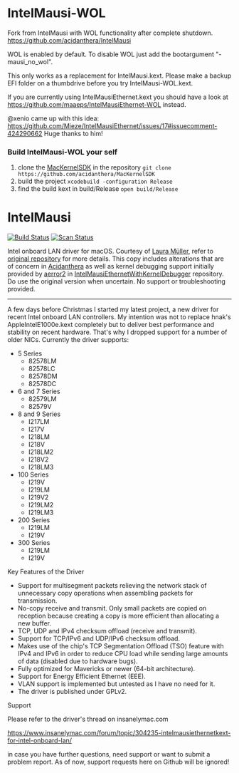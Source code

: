 # IntelMausi-WOL
Fork from IntelMausi with WOL functionality after complete shutdown.
https://github.com/acidanthera/IntelMausi

WOL is enabled by default.
To disable WOL just add the bootargument "-mausi_no_wol".

This only works as a replacement for IntelMausi.kext.
Please make a backup EFI folder on a thumbdrive before you try IntelMausi-WOL.kext.

If you are currently using IntelMausiEthernet.kext you should have a look at https://github.com/maaeps/IntelMausiEthernet-WOL instead.

@xenio came up with this idea:
https://github.com/Mieze/IntelMausiEthernet/issues/17#issuecomment-424290662
Huge thanks to him!

### Build IntelMausi-WOL your self
1. clone the [MacKernelSDK](https://github.com/acidanthera/MacKernelSDK) in the repository
   `git clone https://github.com/acidanthera/MacKernelSDK`
2. build the project
   `xcodebuild -configuration Release`
3. find the build kext in build/Release
   `open build/Release`

# IntelMausi

[![Build Status](https://github.com/acidanthera/IntelMausi/workflows/CI/badge.svg?branch=master)](https://github.com/acidanthera/IntelMausi/actions) [![Scan Status](https://scan.coverity.com/projects/18406/badge.svg?flat=1)](https://scan.coverity.com/projects/18406)

Intel onboard LAN driver for macOS. Courtesy of [Laura Müller](https://github.com/Mieze),
refer to [original repository](https://github.com/Mieze/IntelMausiEthernet) for more details.
This copy includes alterations that are of concern in [Acidanthera](https://github.com/acidanthera)
as well as kernel debugging support initially provided by [aerror2](https://github.com/aerror2) in
[IntelMausiEthernetWithKernelDebugger](https://github.com/aerror2/IntelMausiEthernetWithKernelDebugger)
repository. Do use the original version when uncertain. No support or troubleshooting provided.

---

A few days before Christmas I started my latest project, a new driver for recent Intel onboard LAN controllers. My intention was not to replace hnak's AppleIntelE1000e.kext completely but to deliver best performance and stability on recent hardware. That's why I dropped support for a number of older NICs. Currently the driver supports:
 
- 5 Series
  - 82578LM
  - 82578LC
  - 82578DM
  - 82578DC
- 6 and 7 Series
  - 82579LM
  - 82579V
- 8 and 9 Series
  - I217LM
  - I217V
  - I218LM
  - I218V
  - I218LM2
  - I218V2
  - I218LM3
- 100 Series
  - I219V
  - I219LM
  - I219V2
  - I219LM2
  - I219LM3
- 200 Series
  - I219LM
  - I219V
- 300 Series
  - I219LM
  - I219V

Key Features of the Driver
- Support for multisegment packets relieving the network stack of unnecessary copy operations when assembling packets for transmission.
- No-copy receive and transmit. Only small packets are copied on reception because creating a copy is more efficient than allocating a new buffer.
- TCP, UDP and IPv4 checksum offload (receive and transmit).
- Support for TCP/IPv6 and UDP/IPv6 checksum offload.
- Makes use of the chip's TCP Segmentation Offload (TSO) feature with IPv4 and IPv6 in order to reduce CPU load while sending large amounts of data (disabled due to hardware bugs).
- Fully optimized for Mavericks or newer (64-bit architecture).
- Support for Energy Efficient Ethernet (EEE).
- VLAN support is implemented but untested as I have no need for it.
- The driver is published under GPLv2.

Support

Please refer to the driver's thread on insanelymac.com

https://www.insanelymac.com/forum/topic/304235-intelmausiethernetkext-for-intel-onboard-lan/

in case you have further questions, need support or want to submit a problem report. As of now, support requests here on Github will be ignored!

